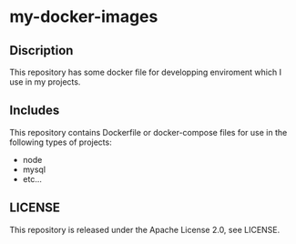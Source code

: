 # my-docker-images

## Discription

This repository has some docker file for developping enviroment which I use in my projects.

## Includes

This repository contains Dockerfile or docker-compose files for use in the following types of projects:

* node
* mysql
* etc...

## LICENSE

This repository is released under the Apache License 2.0, see LICENSE.
